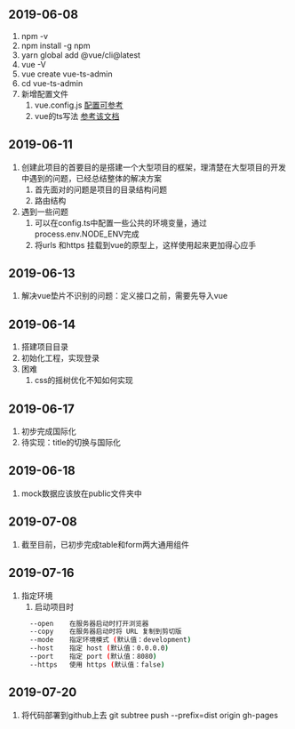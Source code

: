 ## 2019-06-08
1. npm -v
2. npm install -g npm
3. yarn global add @vue/cli@latest
4. vue -V
5. vue create vue-ts-admin
6. cd vue-ts-admin
7. 新增配置文件
    1. vue.config.js [配置可参考](https://cli.vuejs.org/zh/config/)
    2. vue的ts写法 [参考该文档](https://github.com/kaorun343/vue-property-decorator)
## 2019-06-11
1. 创建此项目的首要目的是搭建一个大型项目的框架，理清楚在大型项目的开发中遇到的问题，已经总结整体的解决方案
    1. 首先面对的问题是项目的目录结构问题
    2. 路由结构
2. 遇到一些问题
    1. 可以在config.ts中配置一些公共的环境变量，通过process.env.NODE_ENV完成
    2. 将urls 和https 挂载到vue的原型上，这样使用起来更加得心应手
## 2019-06-13
1. 解决vue垫片不识别的问题：定义接口之前，需要先导入vue
## 2019-06-14
1. 搭建项目目录
2. 初始化工程，实现登录
3. 困难
    1. css的摇树优化不知如何实现
## 2019-06-17
1. 初步完成国际化
2. 待实现：title的切换与国际化
## 2019-06-18
1. mock数据应该放在public文件夹中
## 2019-07-08
1. 截至目前，已初步完成table和form两大通用组件
## 2019-07-16
1. 指定环境
    1. 启动项目时
    ```bash
      --open    在服务器启动时打开浏览器
      --copy    在服务器启动时将 URL 复制到剪切版
      --mode    指定环境模式 (默认值：development)
      --host    指定 host (默认值：0.0.0.0)
      --port    指定 port (默认值：8080)
      --https   使用 https (默认值：false)
    ```
## 2019-07-20
1. 将代码部署到github上去 git subtree push --prefix=dist origin gh-pages
